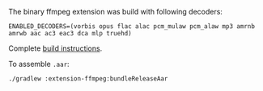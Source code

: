 The binary ffmpeg extension was build with following decoders:

```
ENABLED_DECODERS=(vorbis opus flac alac pcm_mulaw pcm_alaw mp3 amrnb amrwb aac ac3 eac3 dca mlp truehd)
```

Complete [build instructions](https://github.com/androidx/media/blob/release/libraries/decoder_ffmpeg/README.md).

To assemble ``.aar``:

```
./gradlew :extension-ffmpeg:bundleReleaseAar
```
